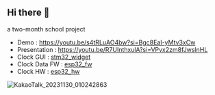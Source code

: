 ## Hi there 👋

a two-month school project

- Demo : https://youtu.be/s4tRLuAO4bw?si=Bgc8EaI-yMtv3xCw
- Presentation : https://youtu.be/R7UInthxulA?si=VPvx2zm8fJwslnHL
- Clock GUI : [stm32_widget](https://github.com/smart-clock/stm32_widget)
- Clock Data FW : [esp32_fw](https://github.com/smart-clock/esp32_fw) 
- Clock HW : [esp32_hw](https://github.com/smart-clock/esp32_hw)

![KakaoTalk_20231130_010242863](https://github.com/smart-clock/.github-private/assets/48342925/5e1fa96d-c22a-48f6-9f50-62f29c8bc1fa)

